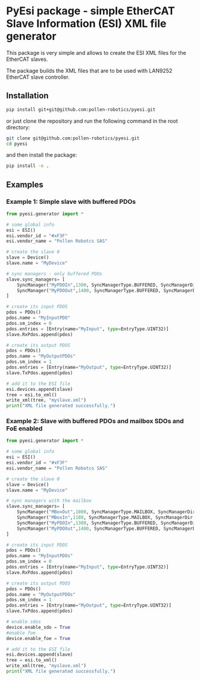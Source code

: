 # PyEsi package - simple EtherCAT Slave Information (ESI) XML file generator

This package is very simple and allows to create the ESI XML files for the EtherCAT slaves. 

The package builds the XML files that are to be used with LAN9252 EtherCAT slave controller.

## Installation

```bash
pip install git+git@github.com:pollen-robotics/pyesi.git
```

or just clone the repository and run the following command in the root directory:

```bash
git clone git@github.com:pollen-robotics/pyesi.git
cd pyesi
```

and then install the package:

```bash
pip install -e .
```

## Examples


### Example 1: Simple slave with buffered PDOs

```python
from pyesi.generator import *

# some global info
esi = ESI()
esi.vendor_id = "#xF3F"
esi.vendor_name = "Pollen Robotcs SAS"

# create the slave 0
slave = Device()
slave.name = "MyDevice"

# sync managers - only buffered PDOs
slave.sync_managers= [
    SyncManager("MyPDOIn",1300, SyncManagerType.BUFFERED, SyncManagerDir.Rx),
    SyncManager("MyPDOOut",1400, SyncManagerType.BUFFERED, SyncManagerDir.Tx),
]

# create its input PDOS
pdos = PDOs()
pdos.name = "MyInputPDO"
pdos.sm_index = 0
pdos.entries = [Entry(name="MyInput", type=EntryType.UINT32)]
slave.RxPdos.append(pdos)

# create its output PDOS
pdos = PDOs()
pdos.name = "MyOutputPDOs"
pdos.sm_index = 1
pdos.entries = [Entry(name="MyOutput", type=EntryType.UINT32)]
slave.TxPdos.append(pdos)

# add it to the ESI file
esi.devices.append(slave)
tree = esi.to_xml()
write_xml(tree, "myslave.xml")
print("XML file generated successfully.")

```
### Example 2: Slave with buffered PDOs and mailbox SDOs and FoE enabled

```python
from pyesi.generator import *

# some global info
esi = ESI()
esi.vendor_id = "#xF3F"
esi.vendor_name = "Pollen Robotcs SAS"

# create the slave 0
slave = Device()
slave.name = "MyDevice"

# sync managers with the mailbox
slave.sync_managers= [
    SyncManager("MBoxOut",1000, SyncManagerType.MAILBOX, SyncManagerDir.Rx, 128),
    SyncManager("MBoxIn",1180, SyncManagerType.MAILBOX, SyncManagerDir.Tx, 128),
    SyncManager("MyPDOIn",1300, SyncManagerType.BUFFERED, SyncManagerDir.Rx),
    SyncManager("MyPDOOut",1400, SyncManagerType.BUFFERED, SyncManagerDir.Tx),
]

# create its input PDOS
pdos = PDOs()
pdos.name = "MyInputPDOs"
pdos.sm_index = 0
pdos.entries = [Entry(name="MyInput", type=EntryType.UINT32)]
slave.RxPdos.append(pdos)

# create its output PDOS
pdos = PDOs()
pdos.name = "MyOutputPDOs"
pdos.sm_index = 1
pdos.entries = [Entry(name="MyOutput", type=EntryType.UINT32)]
slave.TxPdos.append(pdos)

# enable sdos 
device.enable_sdo = True
#enable foe
device.enable_foe = True

# add it to the ESI file
esi.devices.append(slave)
tree = esi.to_xml()
write_xml(tree, "myslave.xml")
print("XML file generated successfully.")

```
    